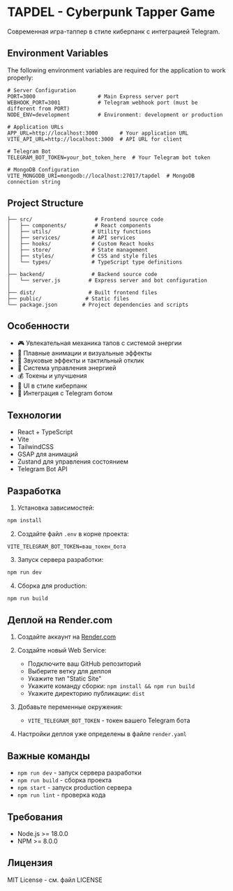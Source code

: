 # TAPDEL - Cyberpunk Tapper Game

Современная игра-таппер в стиле киберпанк с интеграцией Telegram.

## Environment Variables

The following environment variables are required for the application to work properly:

```env
# Server Configuration
PORT=3000                    # Main Express server port
WEBHOOK_PORT=3001            # Telegram webhook port (must be different from PORT)
NODE_ENV=development         # Environment: development or production

# Application URLs
APP_URL=http://localhost:3000       # Your application URL
VITE_API_URL=http://localhost:3000  # API URL for client

# Telegram Bot
TELEGRAM_BOT_TOKEN=your_bot_token_here  # Your Telegram bot token

# MongoDB Configuration
VITE_MONGODB_URI=mongodb://localhost:27017/tapdel  # MongoDB connection string
```

## Project Structure

```
├── src/                    # Frontend source code
│   ├── components/         # React components
│   ├── utils/             # Utility functions
│   ├── services/          # API services
│   ├── hooks/             # Custom React hooks
│   ├── store/             # State management
│   ├── styles/            # CSS and style files
│   └── types/             # TypeScript type definitions
│
├── backend/               # Backend source code
│   └── server.js         # Express server and bot configuration
│
├── dist/                 # Built frontend files
├── public/              # Static files
└── package.json        # Project dependencies and scripts
```

## Особенности

- 🎮 Увлекательная механика тапов с системой энергии
- 💫 Плавные анимации и визуальные эффекты
- 🎵 Звуковые эффекты и тактильный отклик
- 🔋 Система управления энергией
- 💰 Токены и улучшения
- 🌈 UI в стиле киберпанк
- 🤖 Интеграция с Telegram ботом

## Технологии

- React + TypeScript
- Vite
- TailwindCSS
- GSAP для анимаций
- Zustand для управления состоянием
- Telegram Bot API

## Разработка

1. Установка зависимостей:
```bash
npm install
```

2. Создайте файл `.env` в корне проекта:
```
VITE_TELEGRAM_BOT_TOKEN=ваш_токен_бота
```

3. Запуск сервера разработки:
```bash
npm run dev
```

4. Сборка для production:
```bash
npm run build
```

## Деплой на Render.com

1. Создайте аккаунт на [Render.com](https://render.com)

2. Создайте новый Web Service:
   - Подключите ваш GitHub репозиторий
   - Выберите ветку для деплоя
   - Укажите тип "Static Site"
   - Укажите команду сборки: `npm install && npm run build`
   - Укажите директорию публикации: `dist`

3. Добавьте переменные окружения:
   - `VITE_TELEGRAM_BOT_TOKEN` - токен вашего Telegram бота

4. Настройки деплоя уже определены в файле `render.yaml`

## Важные команды

- `npm run dev` - запуск сервера разработки
- `npm run build` - сборка проекта
- `npm start` - запуск production сервера
- `npm run lint` - проверка кода

## Требования

- Node.js >= 18.0.0
- NPM >= 8.0.0

## Лицензия

MIT License - см. файл LICENSE 